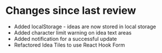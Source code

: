 # Changes since last review

- Added localStorage - ideas are now stored in local storage
- Added character limit warning on idea text areas
- Added notification for a successful update
- Refactored Idea Tiles to use React Hook Form
